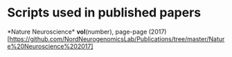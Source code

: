 # Scripts used in published papers

\*Nature Neuroscience* **vol**(number), page-page (2017)[https://github.com/NordNeurogenomicsLab/Publications/tree/master/Nature%20Neuroscience%202017]
